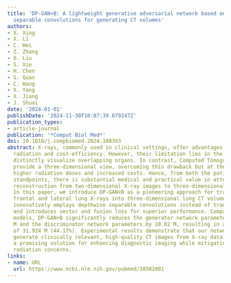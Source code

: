 ```yaml
---
title: 'DP-GAN+B: A lightweight generative adversarial network based on depthwise
  separable convolutions for generating CT volumes'
authors:
- X. Xing
- X. Li
- C. Wei
- Z. Zhang
- O. Liu
- S. Xie
- H. Chen
- S. Quan
- C. Wang
- X. Yang
- X. Jiang
- J. Shuai
date: '2024-01-01'
publishDate: '2024-11-30T10:07:39.679247Z'
publication_types:
- article-journal
publication: '*Comput Biol Med*'
doi: 10.1016/j.compbiomed.2024.108393
abstract: X-rays, commonly used in clinical settings, offer advantages such as low
  radiation and cost-efficiency. However, their limitation lies in the inability to
  distinctly visualize overlapping organs. In contrast, Computed Tomography (CT) scans
  provide a three-dimensional view, overcoming this drawback but at the expense of
  higher radiation doses and increased costs. Hence, from both the patient's and hospital's
  standpoints, there is substantial medical and practical value in attempting the
  reconstruction from two-dimensional X-ray images to three-dimensional CT images.
  In this paper, we introduce DP-GAN+B as a pioneering approach for transforming two-dimensional
  frontal and lateral lung X-rays into three-dimensional lung CT volumes. Our method
  innovatively employs depthwise separable convolutions instead of traditional convolutions
  and introduces vector and fusion loss for superior performance. Compared to prior
  models, DP-GAN+B significantly reduces the generator network parameters by 21.104
  M and the discriminator network parameters by 10.82 M, resulting in a total reduction
  of 31.924 M (44.17%). Experimental results demonstrate that our network can effectively
  generate clinically relevant, high-quality CT images from X-ray data, presenting
  a promising solution for enhancing diagnostic imaging while mitigating cost and
  radiation concerns.
links:
- name: URL
  url: https://www.ncbi.nlm.nih.gov/pubmed/38582001
---
```


